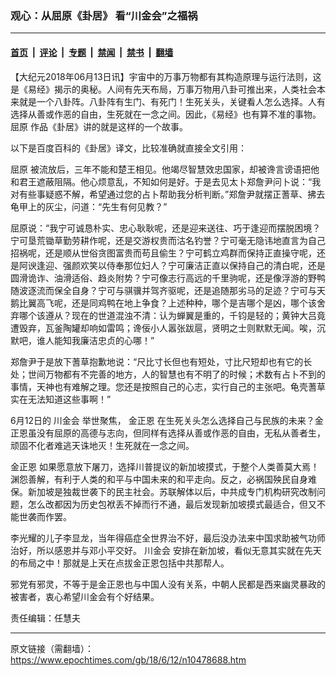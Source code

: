 ### 观心：从屈原《卦居》 看“川金会”之福祸

---

#### [首页](../../../..?n10478688) &nbsp;|&nbsp; [评论](../../../../../epoch-comment?n10478688) &nbsp;|&nbsp; [专题](../../../../../epoch-special?n10478688) &nbsp;|&nbsp; [禁闻](../../../../../epoch-news?n10478688) &nbsp;|&nbsp; [禁书](../../../../../books?n10478688) &nbsp;|&nbsp; [翻墙](https://github.com/gfw-breaker/nogfw/blob/master/README.md?n10478688)


<div class="post_content" id="artbody" itemprop="articleBody">
 <!-- article content begin -->
 <p>
  【大纪元2018年06月13日讯】宇宙中的万事万物都有其构造原理与运行法则，这是《易经》揭示的奥秘。人间有先天布局，万事万物用八卦可推出来，人类社会本来就是一个八卦阵。八卦阵有生门、有死门！生死关头，关键看人怎么选择。人有选择从善或作恶的自由，生死就在一念之间。因此，《易经》也有算不准的事物。
  <ok href="https://www.epochtimes.com/gb/tag/%E5%B1%88%E5%8E%9F.html">
   屈原
  </ok>
  作品《卦居》讲的就是这样的一个故事。
 </p>
 <p>
  以下是百度百科的《卦居》译文，比较准确就直接全文引用：
 </p>
 <p>
  <ok href="https://www.epochtimes.com/gb/tag/%E5%B1%88%E5%8E%9F.html">
   屈原
  </ok>
  被流放后，三年不能和楚王相见。他竭尽智慧效忠国家，却被谗言谤语把他和君王遮蔽阻隔。他心烦意乱，不知如何是好。于是去见太卜郑詹尹问卜说：“我对有些事疑惑不解，希望通过您的占卜帮助我分析判断。”郑詹尹就摆正蓍草、拂去龟甲上的灰尘，问道：“先生有何见教？”
 </p>
 <p>
  屈原说：“我宁可诚恳朴实、忠心耿耿呢，还是迎来送往、巧于逢迎而摆脱困境？宁可垦荒锄草勤劳耕作呢，还是交游权贵而沽名钓誉？宁可毫无隐讳地直言为自己招祸呢，还是顺从世俗贪图富贵而苟且偷生？宁可鹤立鸡群而保持正直操守呢，还是阿谀逢迎、强颜欢笑以侍奉那位妇人？宁可廉洁正直以保持自己的清白呢，还是圆滑诡诈、油滑适俗、趋炎附势？宁可像志行高远的千里驹呢，还是像浮游的野鸭随波逐流而保全自身？宁可与骐骥并驾齐驱呢，还是追随那劣马的足迹？宁可与天鹅比翼高飞呢，还是同鸡鸭在地上争食？上述种种，哪个是吉哪个是凶，哪个该舍弃哪个该遵从？现在的世道混浊不清：认为蝉翼是重的，千钧是轻的；黄钟大吕竟遭毁弃，瓦釜陶罐却响如雷鸣；谗佞小人嚣张跋扈，贤明之士则默默无闻。唉，沉默吧，谁人能知我廉洁忠贞的心哪！”
 </p>
 <p>
  郑詹尹于是放下蓍草抱歉地说：“尺比寸长但也有短处，寸比尺短却也有它的长处；世间万物都有不完善的地方，人的智慧也有不明了的时候；术数有占卜不到的事情，天神也有难解之理。您还是按照自己的心志，实行自己的主张吧。龟壳蓍草实在无法知道这些事啊！”
 </p>
 <p>
  6月12日的
  <ok href="https://www.epochtimes.com/gb/tag/%E5%B7%9D%E9%87%91%E4%BC%9A.html">
   川金会
  </ok>
  举世聚焦，
  <ok href="https://www.epochtimes.com/gb/tag/%E9%87%91%E6%AD%A3%E6%81%A9.html">
   金正恩
  </ok>
  在生死关头怎么选择自己与民族的未来？金正恩虽没有屈原的高德与志向，但同样有选择从善或作恶的自由，无私从善者生，顽固不化者难逃天诛地灭！生死就在一念之间。
 </p>
 <p>
  <ok href="https://www.epochtimes.com/gb/tag/%E9%87%91%E6%AD%A3%E6%81%A9.html">
   金正恩
  </ok>
  如果愿意放下屠刀，选择川普提议的新加坡摸式，于整个人类善莫大焉！渊怨善解，有利于人类的和平与中国未来的和平走向。反之，必祸国殃民自身难保。新加坡是独裁世袭下的民主社会。苏联解体以后，中共成专门机构研究改制问题，怎么改都因为历史包袱丢不掉而行不通，最后发现新加坡摸式最适合，但又不能世袭而作罢。
 </p>
 <p>
  李光耀的儿子李显龙，当年得癌症全世界治不好，最后没办法来中国求助被气功师治好，所以感恩并与邓小平交好。
  <ok href="https://www.epochtimes.com/gb/tag/%E5%B7%9D%E9%87%91%E4%BC%9A.html">
   川金会
  </ok>
  安排在新加坡，看似无意其实就在先天的布局之中！那就是上天在点拔金正恩包括中共那帮人。
 </p>
 <p>
  邪党有邪灵，不等于是金正恩也与中国人没有关系，中朝人民都是西来幽灵暴政的被害者，衷心希望川金会有个好结果。
 </p>
 <p>
  责任编辑：任慧夫
 </p>
 <!-- article content end -->
 <div id="below_article_ad">
 </div>
</div>


---

原文链接（需翻墙）：https://www.epochtimes.com/gb/18/6/12/n10478688.htm